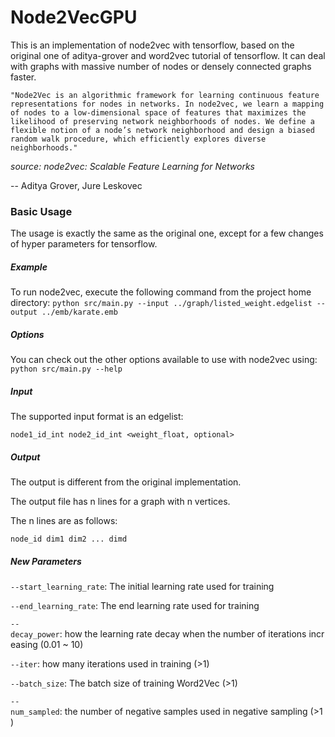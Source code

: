 # Node2VecGPU
This is an implementation of node2vec with tensorflow, based on the original one of aditya-grover and word2vec tutorial of tensorflow. It can deal with graphs with massive number of nodes or densely connected graphs faster.

`"Node2Vec is an algorithmic framework for learning continuous feature representations for nodes in networks. In
node2vec, we learn a mapping of nodes to a low-dimensional space
of features that maximizes the likelihood of preserving network
neighborhoods of nodes. We define a flexible notion of a node’s
network neighborhood and design a biased random walk procedure,
which efficiently explores diverse neighborhoods."`

_source: node2vec: Scalable Feature Learning for Networks_

-- Aditya Grover, Jure Leskovec

### Basic Usage
The usage is exactly the same as the original one, except for a few changes of hyper parameters for tensorflow.
##### Example
To run node2vec, execute the following command from the project home directory:
`python src/main.py --input ../graph/listed_weight.edgelist --output ../emb/karate.emb`

##### Options
You can check out the other options available to use with node2vec using:
`python src/main.py --help`

##### Input
The supported input format is an edgelist:

`node1_id_int node2_id_int <weight_float, optional>`

##### Output
The output is different from the original implementation.

The output file has n lines for a graph with n vertices.

The n lines are as follows:

`node_id dim1 dim2 ... dimd`

##### New Parameters

`--start_learning_rate`: The initial learning rate used for training

`--end_learning_rate`: The end learning rate used for training

`--decay_power`: how the learning rate decay when the number of iterations increasing (0.01 ~ 10)

`--iter`: how many iterations used in training (>1)

`--batch_size`: The batch size of training Word2Vec (>1)

`--num_sampled`: the number of negative samples used in negative sampling (>1) 
